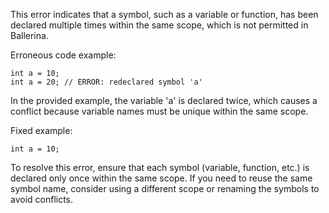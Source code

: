 This error indicates that a symbol, such as a variable or function, has been declared multiple times within the same scope, which is not permitted in Ballerina.

Erroneous code example:
```
int a = 10;
int a = 20; // ERROR: redeclared symbol 'a'
```

In the provided example, the variable 'a' is declared twice, which causes a conflict because variable names must be unique within the same scope.

Fixed example:
```
int a = 10;
```
To resolve this error, ensure that each symbol (variable, function, etc.) is declared only once within the same scope. If you need to reuse the same symbol name, consider using a different scope or renaming the symbols to avoid conflicts.
